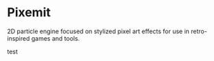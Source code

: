 # Pixemit
2D particle engine focused on stylized pixel art effects for use in retro-inspired games and tools.

test